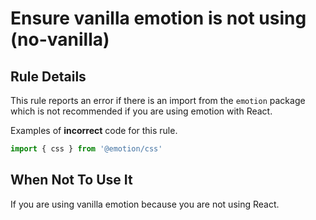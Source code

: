 # Ensure vanilla emotion is not using (no-vanilla)

## Rule Details

This rule reports an error if there is an import from the `emotion` package which is not recommended if you are using emotion with React.

Examples of **incorrect** code for this rule.

```jsx
import { css } from '@emotion/css'
```

## When Not To Use It

If you are using vanilla emotion because you are not using React.
